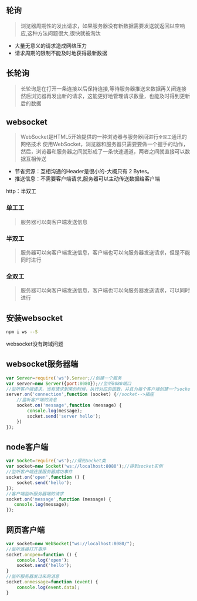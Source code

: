 ## 轮询
> 浏览器周期性的发出请求，如果服务器没有新数据需要发送就返回以空响应,这种方法问题很大,很快就被淘汰

- 大量无意义的请求造成网络压力
- 请求周期的限制不能及时地获得最新数据

## 长轮询
> 长轮询是在打开一条连接以后保持连接,等待服务器推送来数据再关闭连接 然后浏览器再发出新的请求，这能更好地管理请求数量，也能及时得到更新后的数据

## websocket
> WebSocket是HTML5开始提供的一种浏览器与服务器间进行`全双工`通讯的网络技术
  使用WebSocket，浏览器和服务器只需要要做一个握手的动作，然后，浏览器和服务器之间就形成了一条快速通道，两者之间就直接可以数据互相传送

- 节省资源：互相沟通的Header是很小的-大概只有 2 Bytes。
- 推送信息：不需要客户端请求,服务器可以主动传送数据给客户端

http：半双工

### 单工工
> 服务器可以向客户端发送信息

### 半双工
> 服务器可以向客户端发送信息，客户端也可以向服务器发送请求，但是不能同时进行

### 全双工
> 服务器可以向客户端发送信息，客户端也可以向服务器发送请求，可以同时进行
## 安装websocket
```bash
npm i ws --S
```

websocket没有跨域问题

## websocket服务器端
```js
var Server=require('ws').Server;//创建一个服务
var server=new Server({port:8080});//监听8080端口
//监听客户端请求，当有请求到来的时候，执行对应的函数，并且为每个客户端创建一个socket对象
server.on('connection',function (socket) {//socket-->插座
    //监听客户端的消息
    socket.on('message',function (message) {
        console.log(message);
        socket.send('server hello');
    })
});
```

## node客户端
```js
var Socket=require('ws');//得到Socket类
var socket=new Socket('ws://localhost:8080');//得到socket实例
//监听客户端连接服务器成功事件
socket.on('open',function () {
    socket.send('hello');
});
//客户端监听服务器端的请求
socket.on('message',function (message) {
   console.log(message);
});
```

## 网页客户端
```js
var socket=new WebSocket("ws://localhost:8080/");
//监听连接打开事件
socket.onopen=function () {
    console.log('open');
    socket.send('hello');
}
//监听服务器发过来的消息
socket.onmessage=function (event) {
    console.log(event.data);
}
```



